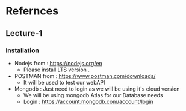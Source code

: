 # Refernces


## Lecture-1
### Installation 
* Nodejs  from : https://nodejs.org/en 
    * Please install LTS version . 
* POSTMAN from : https://www.postman.com/downloads/
    * It will be used to test our webAPI 
* Mongodb : Just need to login as we will be using it's cloud version
    * We will be using mongodb Atlas for our Database needs
    * Login : https://account.mongodb.com/account/login